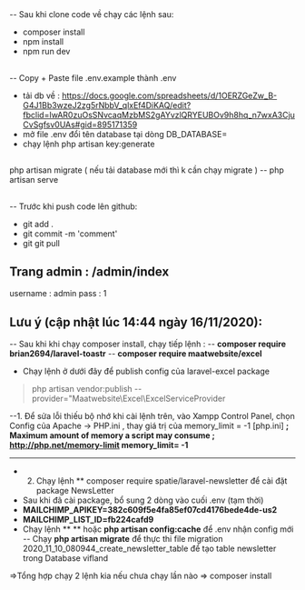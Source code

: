 ##

-- Sau khi clone code về chạy các lệnh sau:

-   composer install
-   npm install
-   npm run dev

##

-- Copy + Paste file .env.example thành .env

-   tải db về : https://docs.google.com/spreadsheets/d/1OERZGeZw_B-G4J1Bb3wzeJ2zg5rNbbV_qlxEf4DiKAQ/edit?fbclid=IwAR0zuOsSNvcaqMzbMS2gAYvzlQRYEUBOv9h8hq_n7wxA3CjuCvSgfsv0UAs#gid=895171359
-   mở file .env đổi tên database tại dòng DB_DATABASE=
-   chạy lệnh php artisan key:generate

##
## 

php artisan migrate
( nếu tải database mới thì k cần chạy migrate )
-- php artisan serve

##

-- Trước khi push code lên github:

-   git add .
-   git commit -m 'comment'
-   git git pull

## Trang admin : /admin/index

username : admin
pass : 1
## Lưu ý (cập nhật lúc 14:44 ngày 16/11/2020): 
-- Sau khi khi chạy composer install, chạy tiếp lệnh : 
-- **composer require brian2694/laravel-toastr**  -- **composer require maatwebsite/excel**
- Chạy lệnh ở dưới đây để publish config của laravel-excel package
> php artisan vendor:publish --provider="Maatwebsite\Excel\ExcelServiceProvider

--1. Để sửa lỗi thiếu bộ nhớ khi cài lệnh trên, vào Xampp Control Panel, chọn Config của Apache -> PHP.ini , thay giá trị của memory_limit = -1 
[php.ini]
**; Maximum amount of memory a script may consume
; http://php.net/memory-limit
memory_limit= -1**
-- -------------------------------------------------------------------------------------------
- 2. Chạy lệnh ** composer require spatie/laravel-newsletter để cài đặt package NewsLetter
- Sau khi đã cài package, bổ sung 2 dòng vào cuối .env (tạm thời) 
- **MAILCHIMP_APIKEY=382c609f5e4fa85ef07cd4176bede4de-us2**
- **MAILCHIMP_LIST_ID=fb224cafd9**
- Chạy lệnh **
** hoặc **php artisan config:cache** để .env nhận config mới
-- Chạy **php artisan migrate** để thực thi file migration 2020_11_10_080944_create_newsletter_table để tạo table newsletter trong Database vifland

=>Tổng hợp chạy 2 lệnh kia nếu chưa chạy lần nào => composer install 
